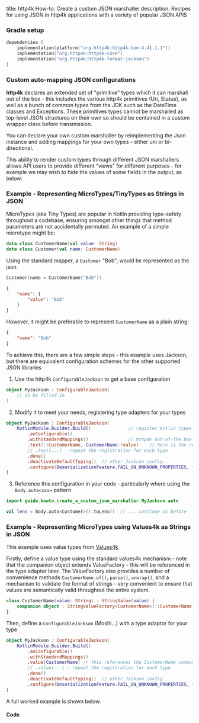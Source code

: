 title: http4k How-to: Create a custom JSON marshaller
description: Recipes for using JSON in http4k applications with a variety of popular JSON APIS

### Gradle setup

```kotlin
dependencies {
    implementation(platform("org.http4k:http4k-bom:4.41.1.1"))
    implementation("org.http4k:http4k-core")
    implementation("org.http4k:http4k-format-jackson")
}
```

### Custom auto-mapping JSON configurations

**http4k** declares an extended set of "primitive" types which it can marshall out of the box - this includes the
various http4k primitives (Uri, Status), as well as a bunch of common types from the JDK such as the DateTime classes
and Exceptions. These primitives types cannot be marshalled as top-level JSON structures on their own so should be
contained in a custom wrapper class before transmission.

You can declare your own custom marshaller by reimplementing the Json instance and adding mappings for your own types -
either uni or bi-directional.

This ability to render custom types through different JSON marshallers allows API users to provide different "views" for
different purposes - for example we may wish to hide the values of some fields in the output, as below:

### Example - Representing MicroTypes/TinyTypes as Strings in JSON

MicroTypes (aka Tiny Types) are popular in Kotlin providing type-safety throughout a codebase, ensuring amongst other things that method 
parameters are not accidentally permuted. An example of a simple microtype might be:

```kotlin
data class CustomerName(val value: String)
data class Customer(val name: CustomerName)
```

Using the standard mapper, a `Customer` "Bob", would be represented as the json

```kotlin
Customer(name = CustomerName("Bob"))
```

```json
{
    "name": {
        "value": "Bob"
    }
}
```

However, it might be preferable to represent `CustomerName` as a plain string:

```json
{
    "name": "Bob"
}
```

To achieve this, there are a few simple steps - this example uses Jackson, but there are equivalent configuration
schemes for the other supported JSON libraries

1. Use the http4k `ConfigurableJackson` to get a base configuration

```kotlin
object MyJackson : ConfigurableJackson(
    // to be filled in
) 
```

2. Modify it to meet your needs, registering type adapters for your types

```kotlin
object MyJackson : ConfigurableJackson(
    KotlinModule.Builder.Build()              // register kotlin types
        .asConfigurable()
        .withStandardMappings()               // http4k out-of-the box extras
        .text(::CustomerName, CustomerName::value)    // here is the registration of custom type
        // .text(...) - repeat the registration for each type
        .done()
        .deactivateDefaultTyping()  // other Jackson config...
        .configure(DeserializationFeature.FAIL_ON_UNKNOWN_PROPERTIES, false)
)
```

3. Reference this configuration in your code - particularly where using the `Body.auto<xxx>` pattern

```kotlin
import guide.howto.create_a_custom_json_marshaller.MyJackson.auto

val lens = Body.auto<Customer>().toLens()  // ... continue as before
```

### Example - Representing MicroTypes using Values4k as Strings in JSON

This example uses value types from [Values4k](https://github.com/fork-handles/forkhandles/tree/trunk/values4k)

Firstly, define a value type using the standard values4k mechanism - note that the companion
object extends ValueFactory - this will be referenced in the type adapter later. The ValueFactory
also provides a number of convenience methods `CustomerName.of()`, `parse()`, `unwrap()`, and a mechanism
to validate the format of strings - very convenient to ensure that values are semantically valid throughout the entire system.

```kotlin
class CustomerName(value: String) : StringValue(value) {
    companion object : StringValueFactory<CustomerName>(::CustomerName)
}
```

Then, define a `ConfigurableJackson` (Moshi...) with a type adaptor for your type

```kotlin
object MyJackson : ConfigurableJackson(
    KotlinModule.Builder.Build()
        .asConfigurable()
        .withStandardMappings()
        .value(CustomerName) // this references the CustomerName companion object
        // .value(...) - repeat the registration for each type
        .done()
        .deactivateDefaultTyping()  // other Jackson config...
        .configure(DeserializationFeature.FAIL_ON_UNKNOWN_PROPERTIES, false)
)
```

A full worked example is shown below.

#### Code [<img class="octocat"/>](https://github.com/http4k/http4k/blob/master/src/docs/guide/howto/create_a_custom_json_marshaller/example.kt)

<script src="https://gist-it.appspot.com/https://github.com/http4k/http4k/blob/master/src/docs/guide/howto/create_a_custom_json_marshaller/example.kt"></script>


